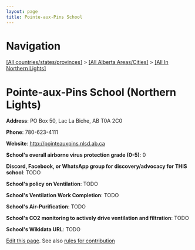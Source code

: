```yaml
---
layout: page
title: Pointe-aux-Pins School
---
```

# Navigation

[[All countries/states/provinces]](../../..) > [[All Alberta Areas/Cities]](../..) > [[All In Northern Lights]](..)

# Pointe-aux-Pins School (Northern Lights)

**Address**: PO Box 50, Lac La Biche, AB T0A 2C0

**Phone**: 780-623-4111

**Website**: <http://pointeauxpins.nlsd.ab.ca>

**School's overall airborne virus protection grade (0-5)**: 0

**Discord, Facebook, or WhatsApp group for discovery/advocacy for THIS school**: TODO

**School's policy on Ventilation**: TODO

**School's Ventilation Work Completion**: TODO

**School's Air-Purification**: TODO

**School's CO2 monitoring to actively drive ventilation and filtration**: TODO

**School's Wikidata URL**: TODO


[Edit this page](https://github.com/ventilate-schools/AB/edit/main/./Northern_Lights/Pointe-aux-Pins_School.md). See also [rules for contribution](../../../contribution-rules/)
